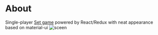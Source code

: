 # About
Single-player [Set game](https://en.wikipedia.org/wiki/Set_(card_game)) powered by React/Redux with neat appearance based on material-ui
![sceen](https://ibb.co/1skbPGP)

